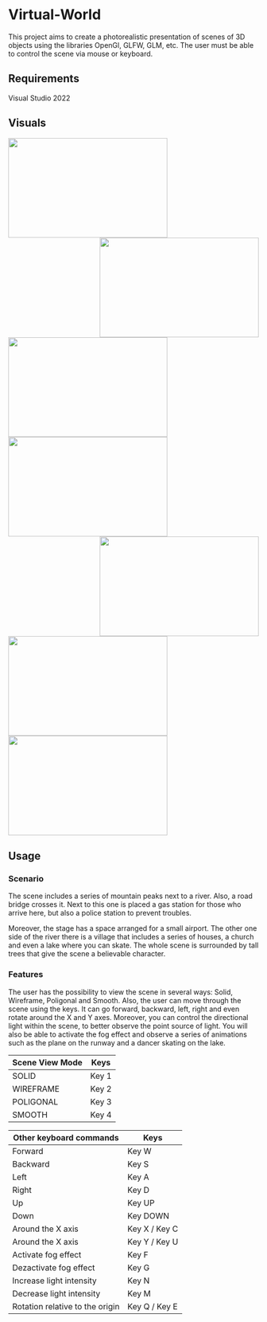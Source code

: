 # Virtual-World
This project aims to create a photorealistic presentation of scenes of 3D objects using the libraries OpenGl, GLFW, GLM, etc. The user must be able to control the scene via mouse or keyboard.

## Requirements
Visual Studio 2022

## Visuals 
<img align="left" src="https://user-images.githubusercontent.com/93877610/230021011-f7b2abab-0950-4b6d-8e21-dd2653a096e6.png" width="320" height="200">
<img align="right" src="https://user-images.githubusercontent.com/93877610/230021180-2ba263c7-b201-405e-92a8-2b8f93e070db.png" width="320" height="200">
<img align="center" src="https://user-images.githubusercontent.com/93877610/230021162-587a9b69-e740-45f5-b045-047039097f44.png" width="320" height="200">
<img align="left" src="https://user-images.githubusercontent.com/93877610/230021389-c668b7d2-fe88-401b-9b54-b57142116ee3.png" width="320" height="200">
<img align="right" src="https://user-images.githubusercontent.com/93877610/230021404-36f765dc-3cc7-416e-b412-f3d6b3f91567.png" width="320" height="200">
<img align="center" src="https://user-images.githubusercontent.com/93877610/230021416-ccf7d35e-6623-44ae-9d05-24d60bc785ac.png" width="320" height="200">
<img align="center" src="https://user-images.githubusercontent.com/93877610/230021429-ee49d554-e48a-4907-9b9e-ea26ea9a081f.png" width="320" height="200">

## Usage

### Scenario
The scene includes a series of mountain peaks next to a river. Also, a road bridge crosses it. Next to this one is placed a gas station for those who arrive here, but also a police station to prevent troubles. 

Moreover, the stage has a space arranged for a small airport. The other one side of the river there is a village that includes a series of houses, a church and even a lake where you can skate. The whole scene is surrounded by tall trees that give the scene a believable character.

### Features
The user has the possibility to view the scene in several ways: Solid, Wireframe, Poligonal and Smooth.
Also, the user can move through the scene using the keys. It can go forward, backward, left, right and even rotate around the X and Y axes. Moreover, you can control the directional light within the scene, to better observe the point source of light. You will also be able to activate the fog effect and observe a series of animations such as the plane on the runway and a dancer skating on the lake.

| Scene View Mode                 |         Keys      |
| ------------------------------- | ----------------- |
| SOLID                           |  Key 1            |
| WIREFRAME                       |  Key 2            |
| POLIGONAL                       |  Key 3            |
| SMOOTH                          |  Key 4            |

| Other keyboard commands         |        Keys       |
| ------------------------------- | ----------------- |
| Forward                         | Key W             |
| Backward                        | Key S             |
| Left                            | Key A             |   
| Right                           | Key D             |
| Up                              | Key UP            |
| Down                            | Key DOWN          |
| Around the X axis               | Key X / Key C     |  
| Around the X axis               | Key Y / Key U     |
| Activate fog effect             | Key F             |
| Dezactivate fog effect          | Key G             |
| Increase light intensity        | Key N             |
| Decrease light intensity        | Key M             |
| Rotation relative to the origin | Key Q / Key E     |
